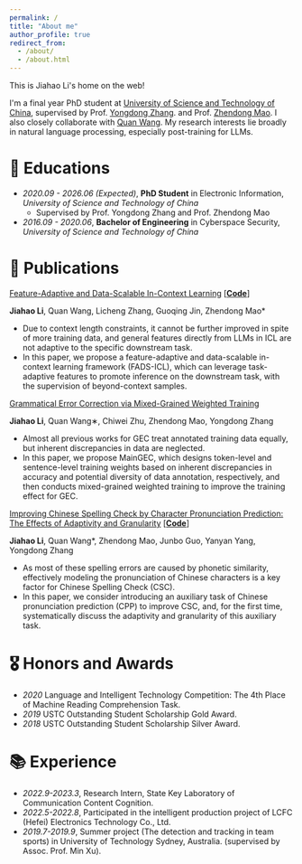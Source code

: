 ```yaml
---
permalink: /
title: "About me"
author_profile: true
redirect_from: 
  - /about/
  - /about.html
---
```


This is Jiahao Li's home on the web!

I'm a final year PhD student at <a href='http://en.ustc.edu.cn/'>University of Science and Technology of China</a>, supervised by Prof. <a href='https://scholar.google.com/citations?user=hxGs4ukAAAAJ&hl=en&oi=ao'>Yongdong Zhang</a>. and Prof. <a href='https://scholar.google.com/citations?hl=zh-CN&user=m-0P8sgAAAAJ'>Zhendong Mao</a>. I also closely collaborate with  <a href='https://scholar.google.com/citations?user=l2yEbhAAAAAJ&hl=zh-CN&oi=ao'>Quan Wang</a>.
My research interests lie broadly in natural language processing, especially post-training for LLMs. <br/>

<!-- My **CV** can be downloaded *<a href="assets/JiahaoLi_CV.pdf">here</a>*. -->

# 📖 Educations
- *2020.09 - 2026.06 (Expected)*, **PhD Student** in Electronic Information, *University of Science and Technology of China*
  - Supervised by Prof. Yongdong Zhang and Prof. Zhendong Mao
- *2016.09 - 2020.06*, **Bachelor of Engineering** in Cyberspace Security, *University of Science and Technology of China*  

# 📝 Publications 


[Feature-Adaptive and Data-Scalable In-Context Learning](https://aclanthology.org/2024.acl-long.81.pdf) [[**Code**](https://github.com/jiahaozhenbang/FADS-ICL)]

**Jiahao Li**, Quan Wang, Licheng Zhang, Guoqing Jin, Zhendong Mao*




-  Due to context length constraints, it cannot be further improved in spite of more training data, and general features directly from LLMs in ICL are not
adaptive to the specific downstream task.
-  In this paper, we propose a feature-adaptive and data-scalable in-context learning framework (FADS-ICL), which can leverage task-adaptive features
to promote inference on the downstream task, with the supervision of beyond-context samples.



[Grammatical Error Correction via Mixed-Grained Weighted Training](https://aclanthology.org/2023.findings-emnlp.400.pdf)

**Jiahao Li**, Quan Wang∗, Chiwei Zhu, Zhendong Mao, Yongdong Zhang


-  Almost all previous works for GEC treat annotated training data equally, but inherent discrepancies in data are neglected. 
- In this paper, we propose MainGEC, which designs token-level and sentence-level training weights based on inherent discrepancies in accuracy and potential diversity of data
annotation, respectively, and then conducts mixed-grained weighted training to improve the training effect for GEC.



[Improving Chinese Spelling Check by Character Pronunciation Prediction: The Effects of Adaptivity and Granularity](https://aclanthology.org/2022.emnlp-main.287/) [[**Code**](https://github.com/jiahaozhenbang/SCOPE)]

**Jiahao Li**, Quan Wang*, Zhendong Mao, Junbo Guo, Yanyan Yang, Yongdong Zhang



- As most of these spelling errors are caused by phonetic similarity, effectively modeling the pronunciation of Chinese characters is a key factor for Chinese Spelling Check (CSC).
-  In this paper, we consider introducing an auxiliary task of Chinese pronunciation prediction (CPP) to improve CSC, and, for the first time, systematically discuss the adaptivity and granularity of this auxiliary task.


# 🎖 Honors and Awards
- *2020* Language and Intelligent Technology Competition: The 4th Place of Machine Reading Comprehension Task.
- *2019* USTC Outstanding Student Scholarship Gold Award.
- *2018* USTC Outstanding Student Scholarship Silver Award.


# 📚 Experience
- *2022.9-2023.3*, Research Intern, State Key Laboratory of Communication Content Cognition.
- *2022.5-2022.8*, Participated in the intelligent production project of LCFC (Hefei) Electronics Technology Co., Ltd. 
- *2019.7-2019.9*, Summer project (The detection and tracking in team sports) in University of Technology Sydney, Australia. (supervised by Assoc. Prof. Min Xu). 

